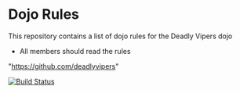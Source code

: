Dojo Rules
==========

This repository contains a list of dojo rules for the Deadly Vipers dojo

* All members should read the rules

"https://github.com/deadlyvipers"

[![Build Status](https://secure.travis-ci.org/rails/arel.svg?branch=master)](http://travis-ci.org/rails/arel)

